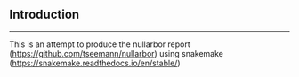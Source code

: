 ## Introduction
------------------------------
This is an attempt to produce the nullarbor report (https://github.com/tseemann/nullarbor) using snakemake (https://snakemake.readthedocs.io/en/stable/)

